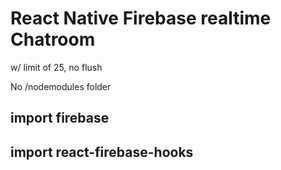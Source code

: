 # React Native Firebase realtime Chatroom
w/ limit of 25, no flush

No /nodemodules folder

## import firebase
## import react-firebase-hooks
